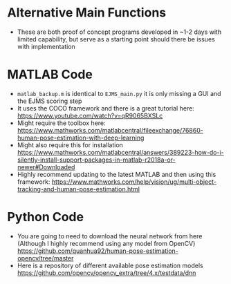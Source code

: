 # Alternative Main Functions
- These are both proof of concept programs developed in ~1-2 days with limited capability, but serve as a starting point should there be issues with implementation
# MATLAB Code
- `matlab_backup.m` is identical to `EJMS_main.py` it is only missing a GUI and the EJMS scoring step
- It uses the COCO framework and there is a great tutorial here: https://www.youtube.com/watch?v=qR9065BXSLc
- Might require the toolbox here:
  https://www.mathworks.com/matlabcentral/fileexchange/76860-human-pose-estimation-with-deep-learning
- Might also require this for installation
  https://www.mathworks.com/matlabcentral/answers/389223-how-do-i-silently-install-support-packages-in-matlab-r2018a-or-newer#Downloaded
- Highly recommend updating to the latest MATLAB and then using this framework:
 https://www.mathworks.com/help/vision/ug/multi-object-tracking-and-human-pose-estimation.html
# Python Code 
- You are going to need to download the neural network from here (Although I highly recommend using any model from OpenCV)
  https://github.com/quanhua92/human-pose-estimation-opencv/tree/master
- Here is a repository of different available pose estimation models
  https://github.com/opencv/opencv_extra/tree/4.x/testdata/dnn
